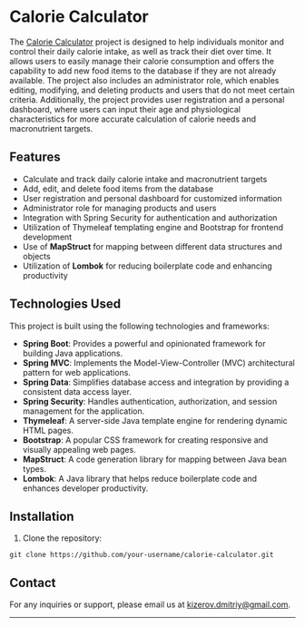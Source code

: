 # Calorie Calculator


The [Calorie Calculator](http://calories-calculator.eu-north-1.elasticbeanstalk.com/)
project is designed to help individuals monitor and control their daily calorie intake, as well as track their diet over time. It allows users to easily manage their calorie consumption and offers the capability to add new food items to the database if they are not already available. The project also includes an administrator role, which enables editing, modifying, and deleting products and users that do not meet certain criteria. Additionally, the project provides user registration and a personal dashboard, where users can input their age and physiological characteristics for more accurate calculation of calorie needs and macronutrient targets.

## Features

- Calculate and track daily calorie intake and macronutrient targets
- Add, edit, and delete food items from the database
- User registration and personal dashboard for customized information
- Administrator role for managing products and users
- Integration with Spring Security for authentication and authorization
- Utilization of Thymeleaf templating engine and Bootstrap for frontend development
- Use of **MapStruct** for mapping between different data structures and objects
- Utilization of **Lombok** for reducing boilerplate code and enhancing productivity

## Technologies Used

This project is built using the following technologies and frameworks:

- **Spring Boot**: Provides a powerful and opinionated framework for building Java applications.
- **Spring MVC**: Implements the Model-View-Controller (MVC) architectural pattern for web applications.
- **Spring Data**: Simplifies database access and integration by providing a consistent data access layer.
- **Spring Security**: Handles authentication, authorization, and session management for the application.
- **Thymeleaf**: A server-side Java template engine for rendering dynamic HTML pages.
- **Bootstrap**: A popular CSS framework for creating responsive and visually appealing web pages.
- **MapStruct**: A code generation library for mapping between Java bean types.
- **Lombok**: A Java library that helps reduce boilerplate code and enhances developer productivity.

## Installation

1. Clone the repository:

```shell
git clone https://github.com/your-username/calorie-calculator.git
```

## Contact

For any inquiries or support, please email us at [kizerov.dmitriy@gmail.com](mailto:kizerov.dmitriy@gmail.com).

---
